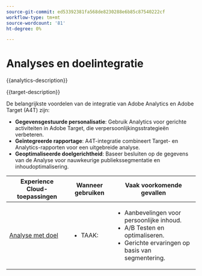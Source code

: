 ```yaml
---
source-git-commit: ed53392381fa568de8230288e6b85c87540222cf
workflow-type: tm+mt
source-wordcount: '81'
ht-degree: 0%

---
```



# Analyses en doelintegratie

{{analytics-description}}

{{target-description}}

De belangrijkste voordelen van de integratie van Adobe Analytics en Adobe Target (A4T) zijn:

+ **Gegevensgestuurde personalisatie**: Gebruik Analytics voor gerichte activiteiten in Adobe Target, die verpersoonlijkingsstrategieën verbeteren.
+ **Geïntegreerde rapportage**: A4T-integratie combineert Target- en Analytics-rapporten voor een uitgebreide analyse.
+ **Geoptimaliseerde doelgerichtheid**: Baseer besluiten op de gegevens van de Analyse voor nauwkeurige publiekssegmentatie en inhoudoptimalisering.

<table>
    <thead>
            <tr>
                <th>Experience Cloud-toepassingen</th>
                <th>Wanneer gebruiken</th>
                <th>Vaak voorkomende gevallen</th>
            </tr>
    </thead>
    <tbody>
        <tr>
            <td><a href="../../integrations/tutorials/analytics-target/analytics-target.md" target="_blank" rel="noreferrer">Analyse met doel</a></td>
            <td>
                <ul>
                    <li>TAAK: </li>
                </ul>
            </td>
            <td>
                <ul>
                    <li>Aanbevelingen voor persoonlijke inhoud.</li>
                    <li>A/B Testen en optimaliseren.</li>
                    <li>Gerichte ervaringen op basis van segmentering.</li>
                </ul>
            </td>
        </tr>
    </tbody>
</table>
